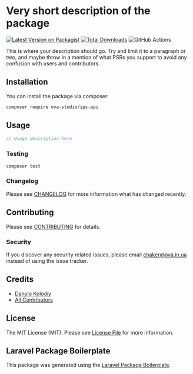 # Very short description of the package

[![Latest Version on Packagist](https://img.shields.io/packagist/v/ova-studio/ips-api.svg?style=flat-square)](https://packagist.org/packages/ova-studio/ips-api)
[![Total Downloads](https://img.shields.io/packagist/dt/ova-studio/ips-api.svg?style=flat-square)](https://packagist.org/packages/ova-studio/ips-api)
![GitHub Actions](https://github.com/ova-studio/ips-api/actions/workflows/main.yml/badge.svg)

This is where your description should go. Try and limit it to a paragraph or two, and maybe throw in a mention of what PSRs you support to avoid any confusion with users and contributors.

## Installation

You can install the package via composer:

```bash
composer require ova-studio/ips-api
```

## Usage

```php
// Usage description here
```

### Testing

```bash
composer test
```

### Changelog

Please see [CHANGELOG](CHANGELOG.md) for more information what has changed recently.

## Contributing

Please see [CONTRIBUTING](CONTRIBUTING.md) for details.

### Security

If you discover any security related issues, please email chaker@ova.in.ua instead of using the issue tracker.

## Credits

-   [Danylo Kolodiy](https://github.com/ova-studio)
-   [All Contributors](../../contributors)

## License

The MIT License (MIT). Please see [License File](LICENSE.md) for more information.

## Laravel Package Boilerplate

This package was generated using the [Laravel Package Boilerplate](https://laravelpackageboilerplate.com).

